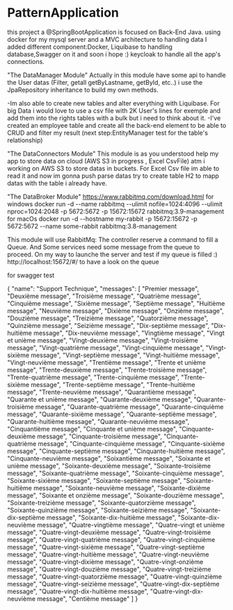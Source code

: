 # PatternApplication

this project a @SpringBootApplication
 is focused on Back-End Java. using docker for my mysql server and a MVC architecture to handling data 
 I added different component:Docker, Liquibase to handling database,Swagger on it and soon i hope :) keycloak to handle all the app's connections.

"The DataManager Module" 
Actually in this module have some api to handle the User datas (Filter, getall getByLastname, getById, etc..) i use the JpaRepository inheritance to build my own methods.

-Im also able to create new tables and alter everything with Liquibase. For big Data i would love to use a csv file with 2K User's lines for exemple and add them into the rights tables with a bulk but i need to think about it.
-I've created an employee table and create all the back-end element to be able to CRUD and filter my result (next step:EntityManager test for the table's relationship)



"The DataConnectors Module"
This module is as you understood help my app to store data on cloud (AWS S3 in progress , Excel CsvFile)
atm i working on AWS S3 to store datas in buckets.
For Excel Csv file im able to read it and now im gonna push parse datas try to create table H2 to mapp datas with the table i already have.

"The DataBroker Module"
https://www.rabbitmq.com/download.html
for windows
docker run -d --name rabbitmq --ulimit nofile=1024:4096 --ulimit nproc=1024:2048 -p 5672:5672 -p 15672:15672 rabbitmq:3.9-management
for macOs
docker run -d --hostname my-rabbit -p 15672:15672 -p 5672:5672 --name some-rabbit rabbitmq:3.8-management 

This module will use RabbitMq: The controller reserve a command to fill a Queue.
And Some services need some message from the queue to proceed.
On my way to launche the server and test if my queue is filled :) 
 http://localhost:15672/#/ to have a look on the queue

for swagger test

{
  "name": "Support Technique",
  "messages": [
    "Premier message",
    "Deuxième message",
    "Troisième message",
    "Quatrième message",
    "Cinquième message",
    "Sixième message",
    "Septième message",
    "Huitième message",
    "Neuvième message",
    "Dixième message",
    "Onzième message",
    "Douzième message",
    "Treizième message",
    "Quatorzième message",
    "Quinzième message",
    "Seizième message",
    "Dix-septième message",
    "Dix-huitième message",
    "Dix-neuvième message",
    "Vingtième message",
    "Vingt et unième message",
    "Vingt-deuxième message",
    "Vingt-troisième message",
    "Vingt-quatrième message",
    "Vingt-cinquième message",
    "Vingt-sixième message",
    "Vingt-septième message",
    "Vingt-huitième message",
    "Vingt-neuvième message",
    "Trentième message",
    "Trente et unième message",
    "Trente-deuxième message",
    "Trente-troisième message",
    "Trente-quatrième message",
    "Trente-cinquième message",
    "Trente-sixième message",
    "Trente-septième message",
    "Trente-huitième message",
    "Trente-neuvième message",
    "Quarantième message",
    "Quarante et unième message",
    "Quarante-deuxième message",
    "Quarante-troisième message",
    "Quarante-quatrième message",
    "Quarante-cinquième message",
    "Quarante-sixième message",
    "Quarante-septième message",
    "Quarante-huitième message",
    "Quarante-neuvième message",
    "Cinquantième message",
    "Cinquante et unième message",
    "Cinquante-deuxième message",
    "Cinquante-troisième message",
    "Cinquante-quatrième message",
    "Cinquante-cinquième message",
    "Cinquante-sixième message",
    "Cinquante-septième message",
    "Cinquante-huitième message",
    "Cinquante-neuvième message",
    "Soixantième message",
    "Soixante et unième message",
    "Soixante-deuxième message",
    "Soixante-troisième message",
    "Soixante-quatrième message",
    "Soixante-cinquième message",
    "Soixante-sixième message",
    "Soixante-septième message",
    "Soixante-huitième message",
    "Soixante-neuvième message",
    "Soixante-dixième message",
    "Soixante et onzième message",
    "Soixante-douzième message",
    "Soixante-treizième message",
    "Soixante-quatorzième message",
    "Soixante-quinzième message",
    "Soixante-seizième message",
    "Soixante-dix-septième message",
    "Soixante-dix-huitième message",
    "Soixante-dix-neuvième message",
    "Quatre-vingtième message",
    "Quatre-vingt et unième message",
    "Quatre-vingt-deuxième message",
    "Quatre-vingt-troisième message",
    "Quatre-vingt-quatrième message",
    "Quatre-vingt-cinquième message",
    "Quatre-vingt-sixième message",
    "Quatre-vingt-septième message",
    "Quatre-vingt-huitième message",
    "Quatre-vingt-neuvième message",
    "Quatre-vingt-dixième message",
    "Quatre-vingt-onzième message",
    "Quatre-vingt-douzième message",
    "Quatre-vingt-treizième message",
    "Quatre-vingt-quatorzième message",
    "Quatre-vingt-quinzième message",
    "Quatre-vingt-seizième message",
    "Quatre-vingt-dix-septième message",
    "Quatre-vingt-dix-huitième message",
    "Quatre-vingt-dix-neuvième message",
    "Centième message"
  ]
}


